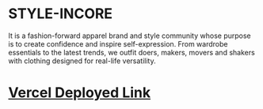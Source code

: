 # STYLE-INCORE

It is a fashion-forward apparel brand and style community whose purpose is to create confidence and inspire self-expression. From wardrobe essentials to the latest trends, we outfit doers, makers, movers and shakers with clothing designed for real-life versatility.


# [Vercel Deployed Link](https://style-incore-express.netlify.app/)
